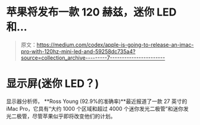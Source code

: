 # 苹果将发布一款 120 赫兹，迷你 LED 和…

> 原文：<https://medium.com/codex/apple-is-going-to-release-an-imac-pro-with-120hz-mini-led-and-59258dc735a4?source=collection_archive---------7----------------------->

# 显示屏(迷你 LED？)

显示器分析师， **Ross Young (92.9%的准确率)**最近报道了一款 27 英寸的 iMac Pro，它具有“大约 1000 个区域和超过 4000 个迷你发光二极管”和迷你发光二极管，尽管苹果似乎即将改变他们的计划。